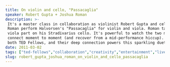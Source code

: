 ```yaml
---
title: On violin and cello, "Passacaglia"
speaker: Robert Gupta + Joshua Roman
description: >-
 It's a master class in collaboration as violinist Robert Gupta and cellist Joshua
 Roman perform Halvorsen's "Passacaglia" for violin and viola. Roman takes the
 viola part on his Stradivarius cello. It's powerful to watch the two musicians
 connect moment to moment (and recover from a mid-performance hiccup). The two are
 both TED Fellows, and their deep connection powers this sparkling duet.
date: 2011-03-02
tags: ["ted-fellows","collaboration","creativity","entertainment","live-music"]
slug: robert_gupta_joshua_roman_on_violin_and_cello_passacaglia
---
```


<!--
ad_duration=3.33
comment_count=73
event="TED2011"
external_start_time=0
intro_duration=11.82
is_subtitle_required="False"
is_talk_featured="True"
language="en"
language_swap="False"
native_language="en"
number_of_related_talks=6
number_of_speakers=2
number_of_subtitled_videos=41
number_of_tags=5
number_of_talk_download_languages=41
number_of_talk_more_resources=0
number_of_talk_recommendations=0
number_of_talks_take_actions=0
post_ad_duration=0.83
published_timestamp="2011-05-27 14:36:33"
recording_date="2011-03-02"
speaker_description="Violinist"
speaker_is_published=1
speaker_name="Robert Gupta + Joshua Roman"
talk_name="On violin and cello, \"Passacaglia\""
talks_tags=["ted-fellows","collaboration","creativity","entertainment","live-music"]
url_audio="https://download.ted.com/talks/RobertGupta_2011U.mp3?apikey=acme-roadrunner"
url_photo_speaker="https://pe.tedcdn.com/images/ted/159137_254x191.jpg"
url_photo_talk="https://pe.tedcdn.com/images/ted/1c53e6d17512a3a28f27cce961ea777ac5981d14_800x600.jpg"
url_webpage="https://www.ted.com/talks/robert_gupta_joshua_roman_on_violin_and_cello_passacaglia"
video_type_name="TED Stage Talk"
-->
